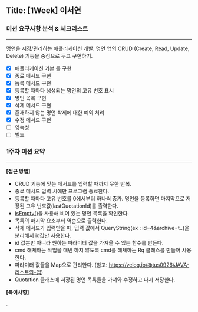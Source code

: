 ## Title: [1Week] 이서연

### 미션 요구사항 분석 & 체크리스트

---

명언을 저장/관리하는 애플리케이션 개발. 명언 앱의 CRUD (Create, Read, Update, Delete) 기능을 중점으로 두고 구현하기.

- [x] 애플리케이션 기본 틀 구현
- [x] 종료 메서드 구현
- [x] 등록 메서드 구현
- [x] 등록할 때마다 생성되는 명언의 고유 번호 표시
- [x] 명언 목록 구현
- [x] 삭제 메서드 구현
- [x] 존재하지 않는 명언 삭제에 대한 예외 처리
- [x] 수정 메서드 구현
- [ ] 영속성
- [ ] 빌드

### 1주차 미션 요약

---

**[접근 방법]**

- CRUD 기능에 맞는 메서드를 입력할 때까지 무한 반복.
- 종료 메서드 입력 시에만 프로그램 종료한다.
- 등록할 때마다 고유 번호를 0에서부터 하나씩 증가. 명언을 등록하면 마지막으로 저장된 고유 번호값(lastQuotationId)를 출력한다.
- [isEmpty()](https://velog.io/@tus0926/JAVA-isEmpty-isBlank)을 사용해 비어 있는 명언 목록을 확인한다.
- 목록의 마지막 요소부터 역순으로 출력한다.
- 삭제 메서드가 입력받을 때, 입력 값에서 QueryString(ex : id=4&archive=t..)을 분리해서 id값만 사용한다.
- id 값뿐만 아니라 원하는 파라미터 값을 가져올 수 있는 함수를 만든다.
- cmd 해체하는 작업을 매번 하지 않도록 cmd를 해체하는 Rq 클래스를 만들어 사용한다.
- 파라미터 값들을 Map으로 관리한다. (참고: https://velog.io/@tus0926/JAVA-리스트와-맵)
- Quotation 클래스에 저장된 명언 목록들을 가져와 수정하고 다시 저장한다.

**[특이사항]**

. 
